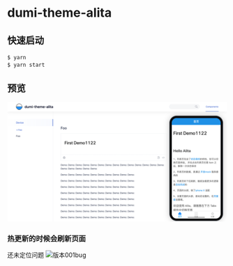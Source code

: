 # dumi-theme-alita

## 快速启动

```bash
$ yarn
$ yarn start
```

## 预览

![版本001](./assets/version01.png)

### 热更新的时候会刷新页面

还未定位问题
![版本001bug](https://user-images.githubusercontent.com/11746742/88039003-a05aad80-cb79-11ea-8639-9e2e046c801a.gif)
